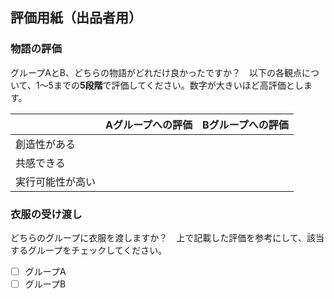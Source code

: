 


## 評価用紙（出品者用）


### 物語の評価
グループAとB、どちらの物語がどれだけ良かったですか？　以下の各観点について、1～5までの**5段階**で評価してください。数字が大きいほど高評価とします。




|   | Aグループへの評価 |Bグループへの評価   |
|---|---|---|
|創造性がある   |  ||
|共感できる  |   |   |
|実行可能性が高い   |   | |




### 衣服の受け渡し
どちらのグループに衣服を渡しますか？　上で記載した評価を参考にして、該当するグループをチェックしてください。

- [ ] グループA
- [ ] グループB  
